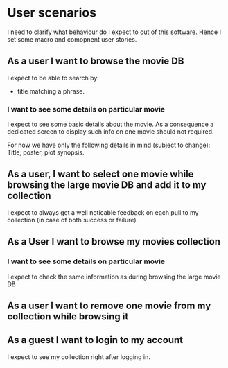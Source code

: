 # User scenarios
I need to clarify what behaviour do I expect to out of this software.
Hence I set some macro and comopnent user stories.

## As a user I want to browse the movie DB
I expect to be able to search by: 
- title matching a phrase.

### I want to see some details on particular movie
I expect to see some basic details about the movie. As a consequence a dedicated screen to display such info on one movie should not required.

For now we have only the following details in mind (subject to change): Title, poster, plot synopsis.

## As a user, I want to select one movie while browsing the large movie DB and add it to my collection
I expect to always get a well noticable feedback on each pull to my collection (in case of both success or failure).

## As a User I want to browse my movies collection

### I want to see some details on particular movie
I expect to check the same information as during browsing the large movie DB

## As a user I want to remove one movie from my collection while browsing it

## As a guest I want to login to my account
I expect to see my collection right after logging in.
